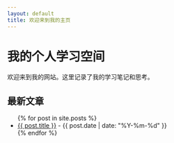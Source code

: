 ```yaml
---
layout: default
title: 欢迎来到我的主页
---
```


# 我的个人学习空间

欢迎来到我的网站。这里记录了我的学习笔记和思考。

## 最新文章

<ul>
  {% for post in site.posts %}
    <li>
      <a href="{{ post.url | relative_url }}">{{ post.title }}</a> - {{ post.date | date: "%Y-%m-%d" }}
    </li>
  {% endfor %}
</ul>
